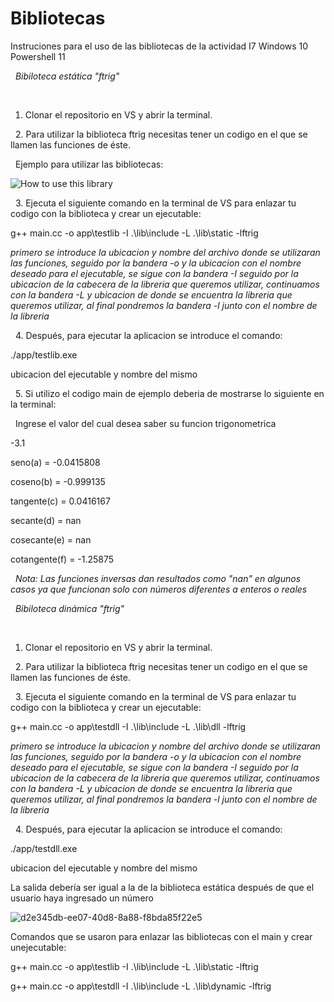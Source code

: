 # Bibliotecas
Instruciones para el uso de las bibliotecas de la actividad I7 Windows 10 Powershell 11


&nbsp;
*Bibiloteca estática "ftrig"*


&nbsp;
1. Clonar el repositorio en VS y abrir la terminal.


&nbsp;
2. Para utilizar la biblioteca ftrig necesitas tener un codigo en el que se llamen las funciones de éste.


&nbsp;
Ejemplo para utilizar las bibliotecas:

![How to use this library](https://user-images.githubusercontent.com/110647400/185806984-670e558a-1582-46fe-9401-f2528347b2c5.png)


&nbsp;
3. Ejecuta el siguiente comando en la terminal de VS para enlazar tu codigo con la biblioteca y crear un ejecutable: 

g++ main.cc -o app\testlib -I .\lib\include -L .\lib\static -lftrig

*primero se introduce la ubicacion y nombre del archivo donde se utilizaran las funciones, seguido por la bandera -o y la ubicacion con el nombre deseado
para el ejecutable, se sigue con la bandera -I seguido por la ubicacion de la cabecera de la libreria que queremos utilizar, continuamos con la bandera
-L y ubicacion de donde se encuentra la libreria que queremos utilizar, al final pondremos la bandera -l junto con el nombre de la libreria*


&nbsp;
4. Después, para ejecutar la aplicacion se introduce el comando: 

./app/testlib.exe

ubicacion del ejecutable y nombre del mismo


&nbsp;
5. Si utilizo el codigo main de ejemplo deberia de mostrarse lo siguiente en la terminal:


&nbsp;
Ingrese el valor del cual desea saber su funcion trigonometrica

-3.1

seno(a) = -0.0415808

coseno(b) = -0.999135

tangente(c) = 0.0416167

secante(d) = nan

cosecante(e) = nan

cotangente(f) = -1.25875


&nbsp;
*Nota: Las funciones inversas dan resultados como "nan" en algunos casos ya que funcionan solo con números diferentes a enteros o reales*



&nbsp;
*Bibiloteca dinámica "ftrig"*


&nbsp;
1. Clonar el repositorio en VS y abrir la terminal.


&nbsp;
2. Para utilizar la biblioteca ftrig necesitas tener un codigo en el que se llamen las funciones de éste.


&nbsp;
3. Ejecuta el siguiente comando en la terminal de VS para enlazar tu codigo con la biblioteca y crear un ejecutable: 

g++ main.cc -o app\testdll -I .\lib\include -L .\lib\dll -lftrig

*primero se introduce la ubicacion y nombre del archivo donde se utilizaran las funciones, seguido por la bandera -o y la ubicacion con el nombre deseado
para el ejecutable, se sigue con la bandera -I seguido por la ubicacion de la cabecera de la libreria que queremos utilizar, continuamos con la bandera
-L y ubicacion de donde se encuentra la libreria que queremos utilizar, al final pondremos la bandera -l junto con el nombre de la libreria*


&nbsp;
4. Después, para ejecutar la aplicacion se introduce el comando: 

./app/testdll.exe

ubicacion del ejecutable y nombre del mismo


La salida debería ser igual a la de la biblioteca estática después de que el usuario haya ingresado un número


![d2e345db-ee07-40d8-8a88-f8bda85f22e5](https://user-images.githubusercontent.com/109250047/182996997-689d5de0-ef61-4282-b7e5-e85f22585291.jpg)


Comandos que se usaron para enlazar las bibliotecas con el main y crear unejecutable:


g++ main.cc -o app\testlib -I .\lib\include -L .\lib\static -lftrig


g++ main.cc -o app\testdll -I .\lib\include -L .\lib\dynamic -lftrig
